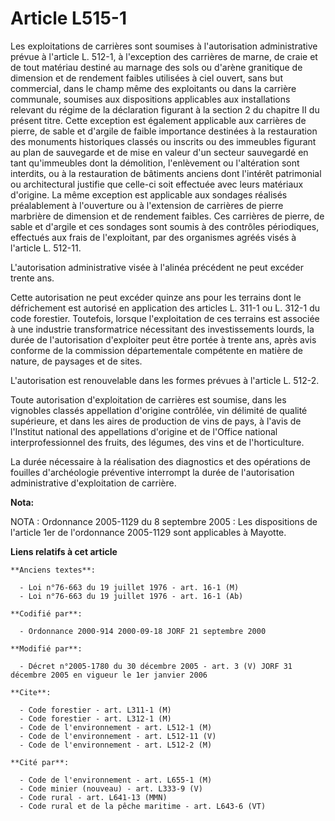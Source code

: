 # Article L515-1

Les exploitations de carrières sont soumises à l'autorisation administrative prévue à l'article L. 512-1, à l'exception des
carrières de marne, de craie et de tout matériau destiné au marnage des sols ou d'arène granitique de dimension et de
rendement faibles utilisées à ciel ouvert, sans but commercial, dans le champ même des exploitants ou dans la carrière
communale, soumises aux dispositions applicables aux installations relevant du régime de la déclaration figurant à la section
2 du chapitre II du présent titre. Cette exception est également applicable aux carrières de pierre, de sable et d'argile de
faible importance destinées à la restauration des monuments historiques classés ou inscrits ou des immeubles figurant au plan
de sauvegarde et de mise en valeur d'un secteur sauvegardé en tant qu'immeubles dont la démolition, l'enlèvement ou
l'altération sont interdits, ou à la restauration de bâtiments anciens dont l'intérêt patrimonial ou architectural justifie
que celle-ci soit effectuée avec leurs matériaux d'origine. La même exception est applicable aux sondages réalisés
préalablement à l'ouverture ou à l'extension de carrières de pierre marbrière de dimension et de rendement faibles. Ces
carrières de pierre, de sable et d'argile et ces sondages sont soumis à des contrôles périodiques, effectués aux frais de
l'exploitant, par des organismes agréés visés à l'article L. 512-11.

L'autorisation administrative visée à l'alinéa précédent ne peut excéder trente ans.

Cette autorisation ne peut excéder quinze ans pour les terrains dont le défrichement est autorisé en application des articles
L. 311-1 ou L. 312-1 du code forestier. Toutefois, lorsque l'exploitation de ces terrains est associée à une industrie
transformatrice nécessitant des investissements lourds, la durée de l'autorisation d'exploiter peut être portée à trente ans,
après avis conforme de la commission départementale compétente en matière de nature, de paysages et de sites.

L'autorisation est renouvelable dans les formes prévues à l'article L. 512-2.

Toute autorisation d'exploitation de carrières est soumise, dans les vignobles classés appellation d'origine contrôlée, vin
délimité de qualité supérieure, et dans les aires de production de vins de pays, à l'avis de l'Institut national des
appellations d'origine et de l'Office national interprofessionnel des fruits, des légumes, des vins et de l'horticulture.

La durée nécessaire à la réalisation des diagnostics et des opérations de fouilles d'archéologie préventive interrompt la
durée de l'autorisation administrative d'exploitation de carrière.

**Nota:**

NOTA : Ordonnance 2005-1129 du 8 septembre 2005 : Les dispositions de l'article 1er de l'ordonnance 2005-1129 sont
applicables à Mayotte.

**Liens relatifs à cet article**

	**Anciens textes**:

	  - Loi n°76-663 du 19 juillet 1976 - art. 16-1 (M)
	  - Loi n°76-663 du 19 juillet 1976 - art. 16-1 (Ab)

	**Codifié par**:

	  - Ordonnance 2000-914 2000-09-18 JORF 21 septembre 2000

	**Modifié par**:

	  - Décret n°2005-1780 du 30 décembre 2005 - art. 3 (V) JORF 31 décembre 2005 en vigueur le 1er janvier 2006

	**Cite**:

	  - Code forestier - art. L311-1 (M)
	  - Code forestier - art. L312-1 (M)
	  - Code de l'environnement - art. L512-1 (M)
	  - Code de l'environnement - art. L512-11 (V)
	  - Code de l'environnement - art. L512-2 (M)

	**Cité par**:

	  - Code de l'environnement - art. L655-1 (M)
	  - Code minier (nouveau) - art. L333-9 (V)
	  - Code rural - art. L641-13 (MMN)
	  - Code rural et de la pêche maritime - art. L643-6 (VT)
